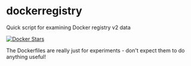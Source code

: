 # dockerregistry

Quick script for examining Docker registry v2 data

[![Docker Stars](https://img.shields.io/docker/stars/lizrice/dockerregistry.svg?maxAge=2592000)]()

The Dockerfiles are really just for experiments - don't expect them to do anything useful! 
